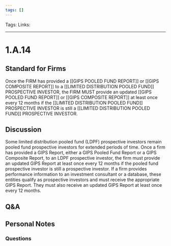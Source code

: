 ```yaml
---
tags: []
---
```

Tags:
Links: 
___
# 1.A.14
## Standard for Firms
Once the FIRM has provided a [[GIPS POOLED FUND REPORT]] or [[GIPS COMPOSITE REPORT]] to a [[LIMITED DISTRIBUTION POOLED FUND]] PROSPECTIVE INVESTOR, the FIRM MUST provide an updated [[GIPS POOLED FUND REPORT]] or [[GIPS COMPOSITE REPORT]] at least once every 12 months if the [[LIMITED DISTRIBUTION POOLED FUND]] PROSPECTIVE INVESTOR is still a [[LIMITED DISTRIBUTION POOLED FUND]] PROSPECTIVE INVESTOR.
## Discussion
Some limited distribution pooled fund (LDPF) prospective investors remain pooled fund prospective investors for extended periods of time. Once a firm has provided a GIPS Report, either a GIPS Pooled Fund Report or a GIPS Composite Report, to an LDPF prospective investor, the firm must provide an updated GIPS Report at least once every 12 months if the pooled fund prospective investor is still a prospective investor. If a firm provides performance information to an investment consultant or a database, these entities qualify as prospective investors and must receive the appropriate GIPS Report. They must also receive an updated GIPS Report at least once every 12 months.
## Q&A

## Personal Notes

### Questions